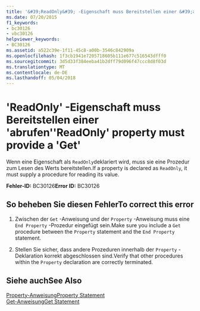 ```yaml
---
title: '&#39;ReadOnly&#39; -Eigenschaft muss Bereitstellen einer &#39;abrufen&#39;'
ms.date: 07/20/2015
f1_keywords:
- bc30126
- vbc30126
helpviewer_keywords:
- BC30126
ms.assetid: a522c39e-1f11-45c8-a00b-3546c842909a
ms.openlocfilehash: 1f3cb1941e7205718605b111e677c516543dfff0
ms.sourcegitcommit: 3d5d33f384eeba41b2dff79d096f47ccc8d8f03d
ms.translationtype: MT
ms.contentlocale: de-DE
ms.lasthandoff: 05/04/2018
---
```

# <a name="39readonly39-property-must-provide-a-39get39"></a><span data-ttu-id="6fc4d-102">&#39;ReadOnly&#39; -Eigenschaft muss Bereitstellen einer &#39;abrufen&#39;</span><span class="sxs-lookup"><span data-stu-id="6fc4d-102">&#39;ReadOnly&#39; property must provide a &#39;Get&#39;</span></span>
<span data-ttu-id="6fc4d-103">Wenn eine Eigenschaft als `ReadOnly`deklariert wird, muss sie eine Prozedur zum Lesen des Werts bereitstellen.</span><span class="sxs-lookup"><span data-stu-id="6fc4d-103">If a property is declared as `ReadOnly`, it must supply a procedure for reading its value.</span></span>  
  
 <span data-ttu-id="6fc4d-104">**Fehler-ID:** BC30126</span><span class="sxs-lookup"><span data-stu-id="6fc4d-104">**Error ID:** BC30126</span></span>  
  
## <a name="to-correct-this-error"></a><span data-ttu-id="6fc4d-105">So beheben Sie diesen Fehler</span><span class="sxs-lookup"><span data-stu-id="6fc4d-105">To correct this error</span></span>  
  
1.  <span data-ttu-id="6fc4d-106">Zwischen der `Get` -Anweisung und der `Property` -Anweisung muss eine `End Property` -Prozedur eingefügt sein.</span><span class="sxs-lookup"><span data-stu-id="6fc4d-106">Make sure you include a `Get` procedure between the `Property` statement and the `End Property` statement.</span></span>  
  
2.  <span data-ttu-id="6fc4d-107">Stellen Sie sicher, dass andere Prozeduren innerhalb der `Property` -Deklaration korrekt abgeschlossen sind.</span><span class="sxs-lookup"><span data-stu-id="6fc4d-107">Verify that other procedures within the `Property` declaration are correctly terminated.</span></span>  
  
## <a name="see-also"></a><span data-ttu-id="6fc4d-108">Siehe auch</span><span class="sxs-lookup"><span data-stu-id="6fc4d-108">See Also</span></span>  
 [<span data-ttu-id="6fc4d-109">Property-Anweisung</span><span class="sxs-lookup"><span data-stu-id="6fc4d-109">Property Statement</span></span>](../../visual-basic/language-reference/statements/property-statement.md)  
 [<span data-ttu-id="6fc4d-110">Get-Anweisung</span><span class="sxs-lookup"><span data-stu-id="6fc4d-110">Get Statement</span></span>](../../visual-basic/language-reference/statements/get-statement.md)
